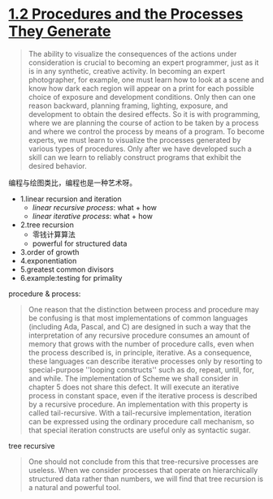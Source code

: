 # [1.2  Procedures and the Processes They Generate](https://mitpress.mit.edu/sites/default/files/sicp/full-text/book/book-Z-H-4.html#%_toc_%_sec_1.2)

> The ability to visualize the consequences of the actions under consideration is crucial to becoming an expert programmer, just as it is in any synthetic, creative activity. In becoming an expert photographer, for example, one must learn how to look at a scene and know how dark each region will appear on a print for each possible choice of exposure and development conditions. Only then can one reason backward, planning framing, lighting, exposure, and development to obtain the desired effects. So it is with programming, where we are planning the course of action to be taken by a process and where we control the process by means of a program. To become experts, we must learn to visualize the processes generated by various types of procedures. Only after we have developed such a skill can we learn to reliably construct programs that exhibit the desired behavior.

编程与绘图类比，编程也是一种艺术呀。

- 1.linear recursion and iteration
    - *linear recursive process*: what + how
    - *linear iterative process*: what + how
- 2.tree recursion
    - 零钱计算算法
    - powerful for structured data
- 3.order of growth
- 4.exponentiation
- 5.greatest common divisors
- 6.example:testing for primality

procedure & process:

> One reason that the distinction between process and procedure may be confusing is that most implementations of common languages (including Ada, Pascal, and C) are designed in such a way that the interpretation of any recursive procedure consumes an amount of memory that grows with the number of procedure calls, even when the process described is, in principle, iterative. As a consequence, these languages can describe iterative processes only by resorting to special-purpose ''looping constructs'' such as do, repeat, until, for, and while. The implementation of Scheme we shall consider in chapter 5 does not share this defect. It will execute an iterative process in constant space, even if the iterative process is described by a recursive procedure. An implementation with this property is called tail-recursive. With a tail-recursive implementation, iteration can be expressed using the ordinary procedure call mechanism, so that special iteration constructs are useful only as syntactic sugar.

tree recursive

> One should not conclude from this that tree-recursive processes are useless. When we consider processes that operate on hierarchically structured data rather than numbers, we will find that tree recursion is a natural and powerful tool.
